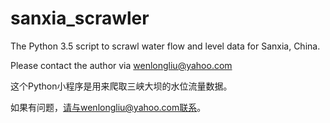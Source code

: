# sanxia_scrawler
The Python 3.5 script to scrawl water flow and level data for Sanxia, China.

Please contact the author via wenlongliu@yahoo.com

这个Python小程序是用来爬取三峡大坝的水位流量数据。

如果有问题，请与wenlongliu@yahoo.com联系。
